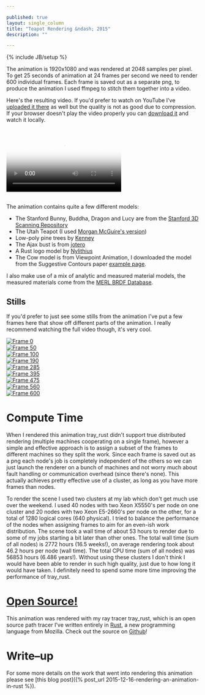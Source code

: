 ```yaml
---

published: true
layout: single_column
title: "Teapot Rendering &ndash; 2015"
description: ""

---
```

{% include JB/setup %}

The animation is 1920x1080 and was rendered at 2048 samples per pixel. To get 25 seconds of animation at 24 frames
per second we need to render 600 individual frames. Each frame is saved out as a separate png, to produce
the animation I used ffmpeg to stitch them together into a video.

Here's the resulting video. If you'd prefer to watch on YouTube I've [uploaded it there](https://youtu.be/sweEpfRyDlE) as well but the quality is
not as good due to compression. If your browser doesn't play the video properly you can
[download it](http://sci.utah.edu/~will/rt/rtc_2015_med_quality_420p.mp4) and watch it locally.

<video class="img-fluid" src="http://sci.utah.edu/~will/rt/rtc_2015_med_quality_420p.mp4" type="video/mp4" controls
	style="padding-top:16px;padding-bottom:16px;" poster="https://cdn.willusher.io/img/ftJyrnA.webp">
Sorry your browser doesn't support HTML5 video, but don't worry you can download the video
<a href="http://sci.utah.edu/~will/rt/rtc_2015_med_quality_420p.mp4">here</a> and watch it locally.
</video>

The animation contains quite a few different models:

- The Stanford Bunny, Buddha, Dragon and Lucy are from the
[Stanford 3D Scanning Repository](http://graphics.stanford.edu/data/3Dscanrep/)
- The Utah Teapot (I used [Morgan McGuire's version](http://graphics.cs.williams.edu/data/meshes.xml))
- Low-poly pine trees by [Kenney](http://kenney.nl/)
- The Ajax bust is from [jotero](http://forum.jotero.com/viewtopic.php?t=3)
- A Rust logo model by [Nylithius](http://blenderartists.org/forum/showthread.php?362836-Rust-language-3D-logo)
- The Cow model is from Viewpoint Animation, I downloaded the model from the Suggestive Contours paper
[example page](http://gfx.cs.princeton.edu/proj/sugcon/models/).

I also make use of a mix of analytic and measured material models, the measured materials come
from the [MERL BRDF Database](http://www.merl.com/brdf/).

## Stills

If you'd prefer to just see some stills from the animation I've put a few frames here that show off different
parts of the animation. I really recommend watching the full video though, it's very cool.

<div class="row justify-content-md-center">
<div class="col-md-4">
<a href="https://cdn.willusher.io/img/vbgQRNg.webp">
<img class="img-fluid" src="https://cdn.willusher.io/img/vbgQRNg.webp" alt="Frame 0">
</a>
</div>
<div class="col-md-4">
<a href="https://cdn.willusher.io/img/tkoC8Us.webp">
<img class="img-fluid" src="https://cdn.willusher.io/img/tkoC8Us.webp" alt="Frame 50">
</a>
</div>
<div class="col-md-4">
<a href="https://cdn.willusher.io/img/U1MHQ7E.webp">
<img class="img-fluid" src="https://cdn.willusher.io/img/U1MHQ7E.webp" alt="Frame 100">
</a>
</div>

<div class="col-md-4">
<a href="https://cdn.willusher.io/img/htQwE0W.webp">
<img class="img-fluid" src="https://cdn.willusher.io/img/htQwE0W.webp" alt="Frame 190">
</a>
</div>
<div class="col-md-4">
<a href="https://cdn.willusher.io/img/9Supmxp.webp">
<img class="img-fluid" src="https://cdn.willusher.io/img/9Supmxp.webp" alt="Frame 285">
</a>
</div>
<div class="col-md-4">
<a href="https://cdn.willusher.io/img/bNjsZnm.webp">
<img class="img-fluid" src="https://cdn.willusher.io/img/bNjsZnm.webp" alt="Frame 395">
</a>
</div>

<div class="col-md-4">
<a href="https://cdn.willusher.io/img/vVaJdM6.webp">
<img class="img-fluid" src="https://cdn.willusher.io/img/vVaJdM6.webp" alt="Frame 475">
</a>
</div>
<div class="col-md-4">
<a href="https://cdn.willusher.io/img/AmdWgm0.webp">
<img class="img-fluid" src="https://cdn.willusher.io/img/AmdWgm0.webp" alt="Frame 560">
</a>
</div>
<div class="col-md-4">
<a href="https://cdn.willusher.io/img/A44CQ4j.webp">
<img class="img-fluid" src="https://cdn.willusher.io/img/A44CQ4j.webp" alt="Frame 600">
</a>
</div>

</div>

# Compute Time

When I rendered this animation tray\_rust didn't support true distributed rendering (multiple machines
cooperating on a single frame), however a simple and effective
approach is to assign a subset of the frames to different machines so they split the work.
Since each frame is saved out as a png each node's job is completely independent of the others so we can
just launch the renderer on a bunch of machines and not worry much about fault handling or
communication overhead (since there's none). This actually achieves pretty effective use of a cluster,
as long as you have more frames than nodes.

To render the scene I used two clusters at my lab which don't get much use over the weekend. I used 40 nodes
with two Xeon X5550's per node on one cluster and 20 nodes with two Xeon E5-2660's per node on the other,
for a total of 1280 logical cores (640 physical). I tried to balance the performance of the nodes when
assigning frames to aim for an even-ish work distribution. The scene took a wall time of about 53 hours to render
due to some of my jobs starting a bit later than other ones. The total wall time (sum of all nodes) is 2772 hours
(16.5 weeks!), on average rendering took about 46.2 hours per node (wall time). The total CPU time
(sum of all nodes) was 56853 hours (6.486 years!). Without using these clusters I don't think I would have
been able to render in such high quality, just due to how long it would have taken. I definitely need to
spend some more time improving the performance of tray\_rust.

# [Open Source!](https://github.com/Twinklebear/tray_rust)

This animation was rendered with my ray tracer tray\_rust, which is an open source path tracer
I've written entirely in [Rust](https://www.rust-lang.org/), a new programming language from Mozilla. Check
out the source on [Github](https://github.com/Twinklebear/tray_rust)!

# Write&ndash;up

For some more details on the work that went into rendering this animation please see
[this blog post]({% post_url 2015-12-16-rendering-an-animation-in-rust %}).

